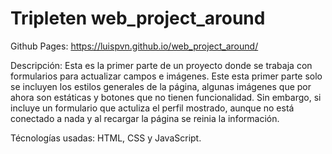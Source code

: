# Tripleten web_project_around

Github Pages: https://luispvn.github.io/web_project_around/

Descripción: Esta es la primer parte de un proyecto donde se trabaja con formularios para actualizar campos e imágenes. Este esta primer parte solo se incluyen los estilos generales de la página, algunas imágenes que por ahora son estáticas y botones que no tienen funcionalidad. Sin embargo, si incluye un formulario que actuliza el perfil mostrado, aunque no está conectado a nada y al recargar la página se reinia la información.

Técnologías usadas: HTML, CSS y JavaScript.
